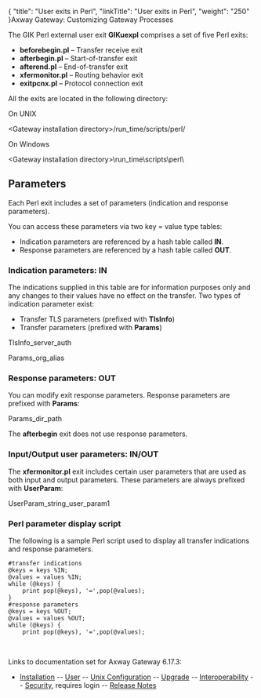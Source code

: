 {
    "title": "User exits in Perl",
    "linkTitle": "User exits in Perl",
    "weight": "250"
}<span class="mc-variable axway_variables.Component_Long_Name variable">Axway Gateway</span>: Customizing Gateway Processes

The GIK Perl external user exit <span style="font-weight: bold;">GIKuexpl</span> comprises a set of five Perl exits:

-   <span class="code" style="font-weight: bold;">beforebegin.pl</span> – Transfer receive exit
-   <span class="code" style="font-weight: bold;">afterbegin.pl</span> – Start-of-transfer exit
-   <span class="code" style="font-weight: bold;">afterend.pl</span> – End-of-transfer exit
-   <span class="code" style="font-weight: bold;">xfermonitor.pl</span> – Routing behavior exit
-   <span class="code" style="font-weight: bold;">exitpcnx.pl</span> – Protocol connection exit

All the exits are located in the following directory:

On UNIX

&lt;Gateway installation directory>/run\_time/scripts/perl/

On Windows

&lt;Gateway installation directory>\\run\_time\\scripts\\perl\\

<span id="paras"></span>

## Parameters

Each Perl exit includes a set of parameters (indication and response parameters).

You can access these parameters via two key = value type tables:

-   Indication parameters are referenced by a hash table called <span style="font-weight: bold;">IN</span>.
-   Response parameters are referenced by a hash table called <span style="font-weight: bold;">OUT</span>.

<span id="Indication_Parameters"></span>

### Indication parameters: IN

The indications supplied in this table are for information purposes only and any changes to their values have no effect on the transfer. Two types of indication parameter exist:

-   Transfer TLS parameters (prefixed with <span class="code" style="font-weight: bold;">TlsInfo</span>)
-   Transfer parameters (prefixed with <span class="code" style="font-weight: bold;">Params</span>)

TlsInfo\_server\_auth

Params\_org\_alias

<span id="Response_Parameters"></span>

### Response parameters: OUT

You can modify exit response parameters. Response parameters are prefixed with <span class="code" style="font-weight: bold;">Params</span>:

Params\_dir\_path

The <span class="code" style="font-weight: bold;">afterbegin</span> exit does not use response parameters.

<span id="In_Out_user_parameters"></span>

### Input/Output user parameters: IN/OUT

The <span class="code" style="font-weight: bold;">xfermonitor.pl</span> exit includes certain user parameters that are used as both input and output parameters. These parameters are always prefixed with <span class="code" style="font-weight: bold;">UserParam</span>:

UserParam\_string\_user\_param1

<span id="Perl_parameter_display_script"></span>

### Perl parameter display script

The following is a sample Perl script used to display all transfer indications and response parameters.


    #transfer indications
    @keys = keys %IN;
    @values = values %IN;
    while (@keys) {
        print pop(@keys), '=',pop(@values);
    }
    #response parameters
    @keys = keys %OUT;
    @values = values %OUT;
    while (@keys) {
        print pop(@keys), '=',pop(@values);

 

Links to documentation set for Axway Gateway <span class="mc-variable axway_variables.Release_Number variable">6.17.3</span>:

-   [Installation](/bundle/Gateway_6173_InstallationGuide_allOS_en_HTML5/page/Content/start_page.htm) -- [User](/bundle/Gateway_6173_UsersGuide_allOS_en_HTML5/page/Content/start_page.htm) -- [Unix Configuration](/bundle/Gateway_6173_ConfigurationGuide_UNIX_en_HTML5/page/Content/start_page.htm) -- [Upgrade](/bundle/Gateway_6173_UpgradeGuide_allOS_en_HTML5/page/Content/start_page.htm) -- [Interoperability](/bundle/Gateway_6173_InteroperabilityGuide_allOS_en_HTML5/page/Content/start_page.htm) -- [Security](/bundle/Gateway_6173_SecurityGuide_allOS_en_HTML5/page/Content/start_page.htm), requires login -- [Release Notes](/bundle/Gateway_6173_ReleaseNotes_allOS_en_HTML5/page/Content/Gateway_ReleaseNotes_allOS_en.htm)

